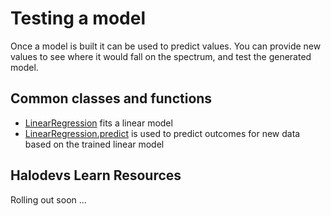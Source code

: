 # Testing a model

Once a model is built it can be used to predict values. You can provide new values to see where it would fall on the spectrum, and test the generated model.

## Common classes and functions

- [LinearRegression](https://scikit-learn.org/stable/modules/generated/sklearn.linear_model.LinearRegression.html) fits a linear model
- [LinearRegression.predict](https://scikit-learn.org/stable/modules/generated/sklearn.linear_model.LinearRegression.html?highlight=linearregression#sklearn.linear_model.LinearRegression.predict) is used to predict outcomes for new data based on the trained linear model

## Halodevs Learn Resources

Rolling out soon ...